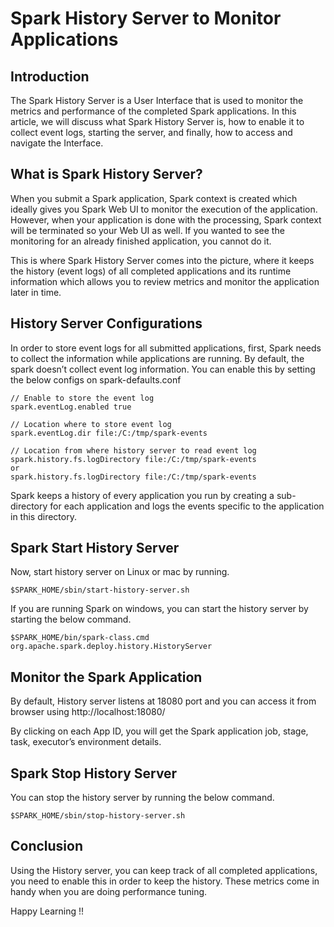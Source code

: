 # Spark History Server to Monitor Applications

## Introduction

The Spark History Server is a User Interface that is used to monitor the metrics and performance of the completed Spark applications. In this article, we will discuss what Spark History Server is, how to enable it to collect event logs, starting the server, and finally, how to access and navigate the Interface.

## What is Spark History Server?

When you submit a Spark application, Spark context is created which ideally gives you Spark Web UI to monitor the execution of the application. However, when your application is done with the processing, Spark context will be terminated so your Web UI as well. If you wanted to see the monitoring for an already finished application, you cannot do it.

This is where Spark History Server comes into the picture, where it keeps the history (event logs) of all completed applications and its runtime information which allows you to review metrics and monitor the application later in time.

## History Server Configurations

In order to store event logs for all submitted applications, first, Spark needs to collect the information while applications are running. By default, the spark doesn’t collect event log information. You can enable this by setting the below configs on spark-defaults.conf

```
// Enable to store the event log
spark.eventLog.enabled true

// Location where to store event log
spark.eventLog.dir file:/C:/tmp/spark-events

// Location from where history server to read event log
spark.history.fs.logDirectory file:/C:/tmp/spark-events
or
spark.history.fs.logDirectory file:/C:/tmp/spark-events
```

Spark keeps a history of every application you run by creating a sub-directory for each application and logs the events specific to the application in this directory.

## Spark Start History Server

Now, start history server on Linux or mac by running.

```
$SPARK_HOME/sbin/start-history-server.sh
```

If you are running Spark on windows, you can start the history server by starting the below command.

```
$SPARK_HOME/bin/spark-class.cmd org.apache.spark.deploy.history.HistoryServer
```

## Monitor the Spark Application

By default, History server listens at 18080 port and you can access it from browser using http://localhost:18080/

By clicking on each App ID, you will get the Spark application job, stage, task, executor’s environment details.

## Spark Stop History Server

You can stop the history server by running the below command.

```
$SPARK_HOME/sbin/stop-history-server.sh
```

## Conclusion

Using the History server, you can keep track of all completed applications, you need to enable this in order to keep the history. These metrics come in handy when you are doing performance tuning.

Happy Learning !!
